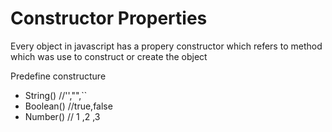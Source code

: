 # Constructor Properties

Every object in javascript has a propery constructor which refers to method which was use to construct or create the object

Predefine constructure
- String() //'',"",``
- Boolean() //true,false
- Number() // 1 ,2 ,3